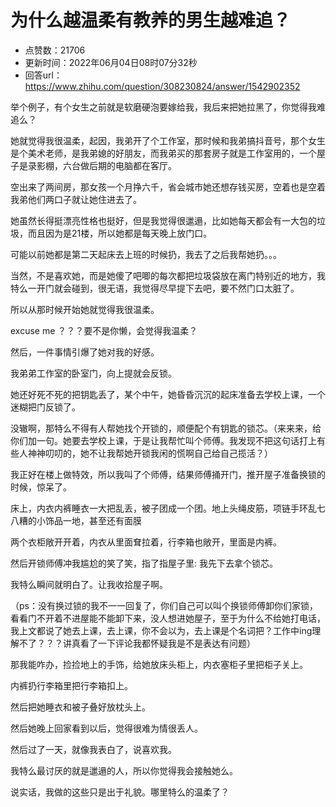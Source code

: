 # 为什么越温柔有教养的男生越难追？
- 点赞数：21706
- 更新时间：2022年06月04日08时07分32秒
- 回答url：https://www.zhihu.com/question/308230824/answer/1542902352
<body>
 <p data-pid="iELXW2kX">举个例子，有个女生之前就是软磨硬泡要嫁给我，我后来把她拉黑了，你觉得我难追么？</p>
 <p data-pid="s89_7pWU">她就觉得我很温柔，起因，我弟开了个工作室，那时候和我弟搞抖音号，那个女生是个美术老师，是我弟媳的好朋友，而我弟买的那套房子就是工作室用的，一个屋子是录影棚，六台做后期的电脑都在客厅。</p>
 <p data-pid="3DgKmA00">空出来了两间房，那女孩一个月挣六千，省会城市她还想存钱买房，空着也是空着我弟他们两口子就让她住进去了。</p>
 <p data-pid="R30KYweI">她虽然长得挺漂亮性格也挺好，但是我觉得很邋遢，比如她每天都会有一大包的垃圾，而且因为是21楼，所以她都是每天晚上放门口。</p>
 <p data-pid="3yD60BB_">可能以前她都是第二天起床去上班的时候扔，我去了之后我帮她扔。。。</p>
 <p data-pid="6O3EiQcK">当然，不是喜欢她，而是她傻了吧唧的每次都把垃圾袋放在离门特别近的地方，我特么一开门就会碰到，很无语，我觉得尽早提下去吧，要不然门口太脏了。</p>
 <p data-pid="RAWIjlol">所以从那时候开始她就觉得我很温柔。</p>
 <p data-pid="MGCrKOLd">excuse me ？？？要不是你懒，会觉得我温柔？</p>
 <p data-pid="lKQtv682">然后，一件事情引爆了她对我的好感。</p>
 <p data-pid="gtsTyuXn">我弟弟工作室的卧室门，向上提就会反锁。</p>
 <p data-pid="RWj_qSEO">她还好死不死的把钥匙丢了，某个中午，她昏昏沉沉的起床准备去学校上课，一个迷糊把门反锁了。</p>
 <p data-pid="vgwQ_zFE">没辙啊，那特么不得有人帮她找个开锁的，顺便配个有钥匙的锁芯。（来来来，给你们加一句。她要去学校上课，于是让我帮忙叫个师傅。我发现不把这句话打上有些人神神叨叨的，她不让我帮她开锁我闲的慌啊自己给自己揽活？）</p>
 <p data-pid="K_viiTOt">我正好在楼上做特效，所以我叫了个师傅，结果师傅捅开门，推开屋子准备换锁的时候，惊呆了。</p>
 <p data-pid="gCtaZGQm">床上，内衣内裤睡衣一大把乱丢，被子团成一个团。地上头绳皮筋，项链手环乱七八糟的小饰品一地，甚至还有面膜</p>
 <p data-pid="6DUu2oy_">两个衣柜敞开开着，内衣从里面耷拉着，行李箱也敞开，里面是内裤。</p>
 <p data-pid="BNrqyftk">然后开锁师傅冲我尴尬的笑了笑，指了指屋子里: 我先下去拿个锁芯。</p>
 <p data-pid="gcLL1U82">我特么瞬间就明白了。让我收拾屋子啊。</p>
 <p data-pid="yBVGLQMZ">（ps：没有换过锁的我不一一回复了，你们自己可以叫个换锁师傅卸你们家锁，看看门不开着不进屋能不能卸下来，没人想进她屋子，至于为什么不给她打电话，我上文都说了她去上课，去上课，你不会以为，去上课是个名词把？工作中ing理解不了？？？讲真看了一下评论我都怀疑我是不是表达有问题）</p>
 <p data-pid="eSGpMPM5">那我能咋办，捡捡地上的手饰，给她放床头柜上，内衣塞柜子里把柜子关上。</p>
 <p data-pid="2ZL6XMI3">内裤扔行李箱里把行李箱扣上。</p>
 <p data-pid="avkDT15k">然后把她睡衣和被子叠好放枕头上。</p>
 <p data-pid="bEeDwoqT">然后她晚上回家看到以后，觉得很难为情很丢人。</p>
 <p data-pid="F8d1ZQ6p">然后过了一天，就像我表白了，说喜欢我。</p>
 <p data-pid="OFTAyAFA">我特么最讨厌的就是邋遢的人，所以你觉得我会接触她么。</p>
 <p data-pid="5U_KKkba">说实话，我做的这些只是出于礼貌。哪里特么的温柔了？</p>
</body>